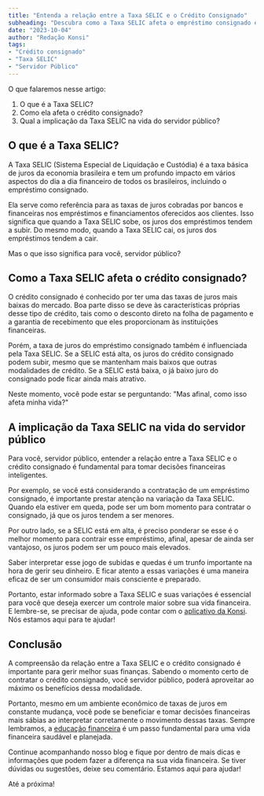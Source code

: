 ```yaml
---
title: "Entenda a relação entre a Taxa SELIC e o Crédito Consignado"
subheading: "Descubra como a Taxa SELIC afeta o empréstimo consignado e o que isso significa para você servidor público"
date: "2023-10-04"
author: "Redação Konsi"
tags:
- "Crédito consignado"
- "Taxa SELIC"
- "Servidor Público"
---
```


O que falaremos nesse artigo:

1. O que é a Taxa SELIC?
2. Como ela afeta o crédito consignado?
3. Qual a implicação da Taxa SELIC na vida do servidor público?

## O que é a Taxa SELIC?

A Taxa SELIC (Sistema Especial de Liquidação e Custódia) é a taxa básica de juros da economia brasileira e tem um profundo impacto em vários aspectos do dia a dia financeiro de todos os brasileiros, incluindo o empréstimo consignado.

Ela serve como referência para as taxas de juros cobradas por bancos e financeiras nos empréstimos e financiamentos oferecidos aos clientes. Isso significa que quando a Taxa SELIC sobe, os juros dos empréstimos tendem a subir. Do mesmo modo, quando a Taxa SELIC cai, os juros dos empréstimos tendem a cair.

Mas o que isso significa para você, servidor público?

## Como a Taxa SELIC afeta o crédito consignado?

O crédito consignado é conhecido por ter uma das taxas de juros mais baixas do mercado. Boa parte disso se deve às características próprias desse tipo de crédito, tais como o desconto direto na folha de pagamento e a garantia de recebimento que eles proporcionam às instituições financeiras.

Porém, a taxa de juros do empréstimo consignado também é influenciada pela Taxa SELIC. Se a SELIC está alta, os juros do crédito consignado podem subir, mesmo que se mantenham mais baixos que outras modalidades de crédito. Se a SELIC está baixa, o já baixo juro do consignado pode ficar ainda mais atrativo.

Neste momento, você pode estar se perguntando: "Mas afinal, como isso afeta minha vida?"

## A implicação da Taxa SELIC na vida do servidor público

Para você, servidor público, entender a relação entre a Taxa SELIC e o crédito consignado é fundamental para tomar decisões financeiras inteligentes.

Por exemplo, se você está considerando a contratação de um empréstimo consignado, é importante prestar atenção na variação da Taxa SELIC. Quando ela estiver em queda, pode ser um bom momento para contratar o consignado, já que os juros tendem a ser menores.

Por outro lado, se a SELIC está em alta, é preciso ponderar se esse é o melhor momento para contrair esse empréstimo, afinal, apesar de ainda ser vantajoso, os juros podem ser um pouco mais elevados.

Saber interpretar esse jogo de subidas e quedas é um trunfo importante na hora de gerir seu dinheiro. E ficar atento a essas variações é uma maneira eficaz de ser um consumidor mais consciente e preparado.

Portanto, estar informado sobre a Taxa SELIC e suas variações é essencial para você que deseja exercer um controle maior sobre sua vida financeira. E lembre-se, se precisar de ajuda, pode contar com o [aplicativo da Konsi](https://www.konsi.com.br/download). Nós estamos aqui para te ajudar!

## Conclusão

A compreensão da relação entre a Taxa SELIC e o crédito consignado é importante para gerir melhor suas finanças. Sabendo o momento certo de contratar o crédito consignado, você servidor público, poderá aproveitar ao máximo os benefícios dessa modalidade.

Portanto, mesmo em um ambiente econômico de taxas de juros em constante mudança, você pode se beneficiar e tomar decisões financeiras mais sábias ao interpretar corretamente o movimento dessas taxas. Sempre lembramos, a [educação financeira](https://www.konsi.com.br/postagens/a-importancia-da-educacao-financeira-para-servidores-publicos-e-como-implementa-la-em-sua-vida) é um passo fundamental para uma vida financeira saudável e planejada.

Continue acompanhando nosso blog e fique por dentro de mais dicas e informações que podem fazer a diferença na sua vida financeira. Se tiver dúvidas ou sugestões, deixe seu comentário. Estamos aqui para ajudar!

Até a próxima!
